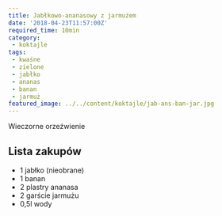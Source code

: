 ```yaml
---
title: Jabłkowo-ananasowy z jarmużem
date: '2018-04-23T11:57:00Z'
required_time: 10min
category:
 - koktajle
tags:
 - kwaśne
 - zielone
 - jabłko
 - ananas
 - banan
 - jarmuż
featured_image: ../../content/koktajle/jab-ans-ban-jar.jpg
---
```


Wieczorne orzeźwienie

<!-- more -->

## Lista zakupów

- 1 jabłko (nieobrane)
- 1 banan
- 2 plastry ananasa
- 2 garście jarmużu
- 0,5l wody
